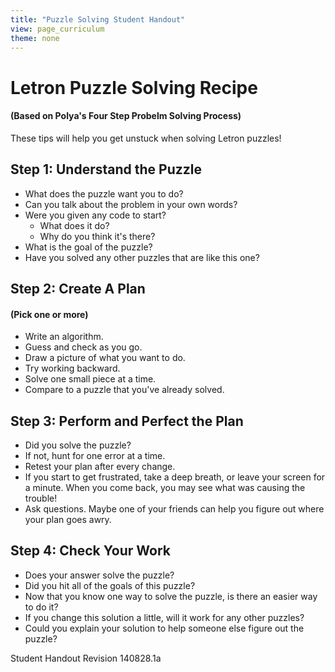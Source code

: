 ```yaml
---
title: "Puzzle Solving Student Handout"
view: page_curriculum
theme: none
---
```


# Letron Puzzle Solving Recipe
#### (Based on Polya's Four Step Probelm Solving Process)
These tips will help you get unstuck when solving Letron puzzles!

## Step 1: Understand the Puzzle
* What does the puzzle want you to do?
* Can you talk about the problem in your own words?
* Were you given any code to start?
 	* What does it do?
 	* Why do you think it's there?
* What is the goal of the puzzle?
* Have you solved any other puzzles that are like this one?

## Step 2: Create A Plan
#### (Pick one or more)
* Write an algorithm.
* Guess and check as you go.
* Draw a picture of what you want to do.
* Try working backward.
* Solve one small piece at a time.
* Compare to a puzzle that you've already solved.

## Step 3: Perform and Perfect the Plan
* Did you solve the puzzle?
* If not, hunt for one error at a time.
* Retest your plan after every change.
* If you start to get frustrated, take a deep breath, or leave your screen for a minute. When you come back, you may see what was causing the trouble!
* Ask questions. Maybe one of your friends can help you figure out where your plan goes awry.

## Step 4: Check Your Work
* Does your answer solve the puzzle?
* Did you hit all of the goals of this puzzle?
* Now that you know one way to solve the puzzle, is there an easier way to do it?
* If you change this solution a little, will it work for any other puzzles?
* Could you explain your solution to help someone else figure out the puzzle?

Student Handout
Revision 140828.1a